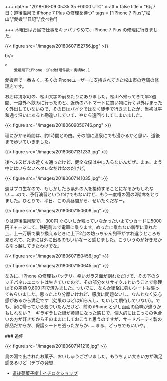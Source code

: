 
+++
date = "2018-06-09 05:35:35 +0000 UTC"
draft = false
title = "6月7日：道後温泉で iPhone 7 Plus の修理を待つ"
tags = ["iPhone 7 Plus","松山","愛媛","日記","食べ物"]

+++
木曜日はお昼で仕事をキッパリやめて、iPhone 7 Plus の修理に行きました。

{{< figure src="/images/20180607152756.jpg"  >}}

br/>


    >
        愛媛県下iPhone・iPad修理件数・実績No.1
愛媛県で一番古く、多くのiPhoneユーザーに支持されてきた松山市の老舗の修理店です。

    
お店は清水町の、松山大学の前あたりにありました。松山へ帰ってきて早2週間、一度外へ飲みに行ったのと、近所のハトマートに買い物に行く以外はまったく外出していないので、その日はバイクではなく徒歩で行きましたが、当初は平和通り沿いにあると勘違いしていて、やたら遠回りしてしまいました。

{{< figure src="/images/20180609050746.png"  >}}

理にかかる時間は、約1時間との由。その間に温泉にでも浸かるかと思い、道後まで歩いていきました。

{{< figure src="/images/20180607131233.jpg"  >}}

後ヘルスビルの近くも通ったけど、健全な僕は中に入らないんだぜ。まぁ、よう中にはいらないヘタレなだけなのだけど。

{{< figure src="/images/20180607141035.jpg"  >}}

週はプロ生なので、もしかしたら県外の人を接待することになるかもしれない……ので、予行演習というわけでもないけど、もう一度椿の湯の2階席をとりました。ひとりで、平日、この真昼間から、ぜいたくだなー。

{{< figure src="/images/20180607150608.jpg"  >}}

りは道後温泉駅で、 300円 ぐらいしか残っていなかったいよてつカードに5000円チャージして、鉄砲町まで電車に乗ります。めったに乗れない新型に乗れた上、上一万駅で乗り換えるときに上下2台の坊っちゃん列車がすれ違うところも見られて、たまには外に出るのもいいなーと感じました。こういうのが好きだから引っ越してきたわけでな。

{{< figure src="/images/20180607150456.jpg"  >}}

{{< figure src="/images/20180607150645.jpg"  >}}

なみに、iPhone の修理もバッチリ。幸いガラス面が割れただけで、その下のタッチパネルユニットは生きていたので、その部分をリサイクルということで修理はその差額 9,800 円で済みました。ついでに、なんか衝撃に強いシートも張ってもらいました。思ったより分厚いけれど、感度に問題ないし、なんとなく安心感があるから満足です（効果のほどは知らんし、たいして期待していない）。でも、家に帰ってから気づいたんだけど、前の iPhone と少し画面の色味が違うかもしれない？　ギラギラした緑が黄緑になった感じで、個人的にはこっちの色合いの方が好きだからそのままにしておこうと思うのですが、サードパーティ製の部品だからか、保護シートを張ったからか……まぁ、どっちでもいいや。

<div class="section">
    ### 追伸
    

{{< figure src="/images/20180607141216.jpg"  >}}

鳥の湯で出されたお菓子、おいしゅうございました。もうちょい大きい方が満足感あるけど（デブの発想

<ul>
<li><a href="http://www2.enekoshop.jp/shop/ichiroku/item_list?category_id=540364&amp;sort=2&amp;num=10">道後夢菓子噺 | イチロクショップ</a></li>
</ul>
</div>

